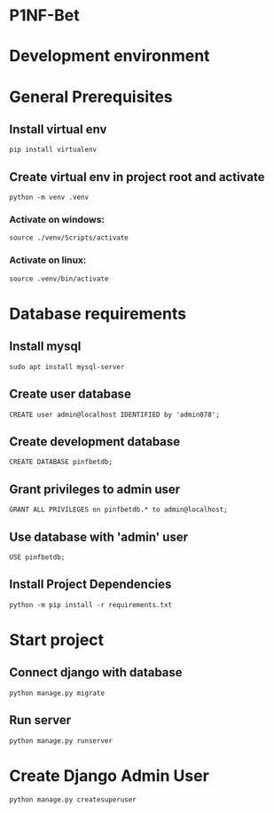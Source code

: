 # P1NF-Bet

# Development environment

# General Prerequisites

## Install virtual env

```
pip install virtualenv
```

## Create virtual env in project root and activate

```
python -m venv .venv
```
### Activate on windows:

```
source ./venv/Scripts/activate
```

### Activate on linux:
```
source .venv/bin/activate
```
# Database requirements

## Install mysql

```
sudo apt install mysql-server
```


## Create user database

```
CREATE user admin@localhost IDENTIFIED by 'admin078';
```

## Create development database
```
CREATE DATABASE pinfbetdb;
```

## Grant privileges to admin user

```
GRANT ALL PRIVILEGES on pinfbetdb.* to admin@localhost;
```

## Use database with 'admin' user

```
USE pinfbetdb;
```

## Install Project Dependencies

```
python -m pip install -r requirements.txt
```

# Start project

## Connect django with database

```
python manage.py migrate
```

## Run server 
```
python manage.py runserver
```

# Create Django Admin User

```
python manage.py createsuperuser
```